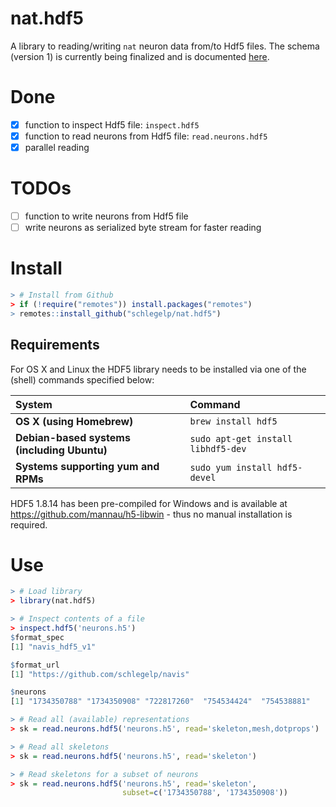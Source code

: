 # nat.hdf5
A library to reading/writing `nat` neuron data from/to Hdf5 files. The schema
(version 1) is currently being finalized and is documented
[here](https://github.com/schlegelp/navis/blob/master/docs/source/hdf5_format.md).

# Done
- [x] function to inspect Hdf5 file: `inspect.hdf5`
- [x] function to read neurons from Hdf5 file: `read.neurons.hdf5`
- [x] parallel reading

# TODOs
- [ ] function to write neurons from Hdf5 file
- [ ] write neurons as serialized byte stream for faster reading

# Install

```R
> # Install from Github
> if (!require("remotes")) install.packages("remotes")
> remotes::install_github("schlegelp/nat.hdf5")
```

## Requirements

For OS X and Linux the HDF5 library needs to be installed via one of the (shell) commands specified below:

| System                                    | Command
|:------------------------------------------|:---------------------------------|
|**OS X (using Homebrew)**                  | `brew install hdf5`
|**Debian-based systems (including Ubuntu)**| `sudo apt-get install libhdf5-dev` 
|**Systems supporting yum and RPMs**        | `sudo yum install hdf5-devel`

HDF5 1.8.14 has been pre-compiled for Windows and is available at
https://github.com/mannau/h5-libwin - thus no manual installation is required.

# Use
```R
> # Load library
> library(nat.hdf5)

> # Inspect contents of a file
> inspect.hdf5('neurons.h5')
$format_spec
[1] "navis_hdf5_v1"

$format_url
[1] "https://github.com/schlegelp/navis"

$neurons
[1] "1734350788" "1734350908" "722817260"  "754534424"  "754538881" 

> # Read all (available) representations
> sk = read.neurons.hdf5('neurons.h5', read='skeleton,mesh,dotprops')

> # Read all skeletons
> sk = read.neurons.hdf5('neurons.h5', read='skeleton')

> # Read skeletons for a subset of neurons
> sk = read.neurons.hdf5('neurons.h5', read='skeleton',
                         subset=c('1734350788', '1734350908'))
```
